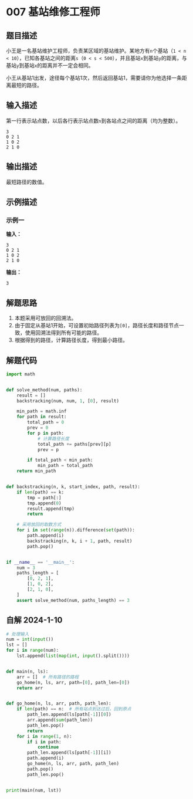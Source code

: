 # 007 基站维修工程师

## 题目描述

小王是一名基站维护工程师，负责某区域的基站维护。某地方有`n`个基站（`1 < n < 10`），已知各基站之间的距离`s`（`0 < s < 500`），并且基站`x`到基站`y`的距离，与基站`y`到基站`x`的距离并不一定会相同。

小王从基站1出发，途径每个基站1次，然后返回基站1，需要请你为他选择一条距离最短的路径。

## 输入描述

第一行表示站点数，以后各行表示站点数`n`到各站点之间的距离（均为整数）。
```text
3
0 2 1
1 0 2
2 1 0
```

## 输出描述

最短路径的数值。

## 示例描述

### 示例一

**输入：**
```text
3
0 2 1
1 0 2
2 1 0
```

**输出：**
```text
3
```

## 解题思路

1. 本题采用可放回的回溯法。
2. 由于固定从基站1开始，可设置初始路径列表为`[0]`，路径长度和路径节点一致，使用回溯法得到所有可能的路径。
3. 根据得到的路径，计算路径长度，得到最小路径。

## 解题代码

```python
import math


def solve_method(num, paths):
    result = []
    backstracking(num, num, 1, [0], result)

    min_path = math.inf
    for path in result:
        total_path = 0
        prev = 0
        for p in path:
            # 计算路径长度
            total_path += paths[prev][p]
            prev = p

        if total_path < min_path:
            min_path = total_path
    return min_path


def backstracking(n, k, start_index, path, result):
    if len(path) == k:
        tmp = path[:]
        tmp.append(0)
        result.append(tmp)
        return

    # 采用放回的取数方式
    for i in set(range(n)).difference(set(path)):
        path.append(i)
        backstracking(n, k, i + 1, path, result)
        path.pop()


if __name__ == '__main__':
    num = 3
    paths_length = [
        [0, 2, 1],
        [1, 0, 2],
        [2, 1, 0],
    ]
    assert solve_method(num, paths_length) == 3
```

## 自解 2024-1-10
```python
# 处理输入
num = int(input())
lst = []
for i in range(num):
    lst.append(list(map(int, input().split())))


def main(n, ls):
    arr = []  # 所有路径的路程
    go_home(n, ls, arr, path=[0], path_len=[0])
    return arr


def go_home(n, ls, arr, path, path_len):
    if len(path) == n:  # 所有站点到达过后，回到原点
        path_len.append(ls[path[-1]][0])
        arr.append(sum(path_len))
        path_len.pop()
        return
    for i in range(1, n):
        if i in path:
            continue
        path_len.append(ls[path[-1]][i])
        path.append(i)
        go_home(n, ls, arr, path, path_len)
        path.pop()
        path_len.pop()


print(main(num, lst))
```
